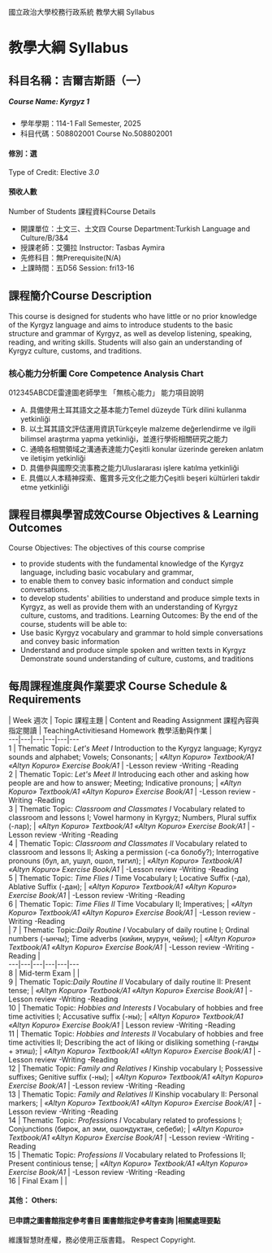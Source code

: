 國立政治大學校務行政系統 教學大綱 Syllabus
# 教學大綱 Syllabus
##  科目名稱：吉爾吉斯語（一）
#####  Course Name: Kyrgyz 1
  * 學年學期：114-1 Fall Semester, 2025 
  * 科目代碼：508802001 Course No.508802001
#### 修別：選
Type of Credit: Elective 
_3.0_
#### 預收人數
Number of Students
課程資料Course Details
  * 開課單位：土文三、土文四 Course Department:Turkish Language and Culture/B/3&4 
  * 授課老師：艾彌拉 Instructor: Tasbas Aymira 
  * 先修科目：無Prerequisite(N/A)
  * 上課時間：五D56 Session: fri13-16 
##  課程簡介Course Description
This course is designed for students who have little or no prior knowledge of the Kyrgyz language and aims to introduce students to the basic structure and grammar of Kyrgyz, as well as develop listening, speaking, reading, and writing skills. Students will also gain an understanding of Kyrgyz culture, customs, and traditions.
###  核心能力分析圖 Core Competence Analysis Chart
012345ABCDE雷達圖老師學生
「無核心能力」 
能力項目說明
  * A. 具備使用土耳其語文之基本能力Temel düzeyde Türk dilini kullanma yetkinliği
  * B. 以土耳其語文評估運用資訊Türkçeyle malzeme değerlendirme ve ilgili bilimsel araştırma yapma yetkinliği，並進行學術相關研究之能力
  * C. 通曉各相關領域之溝通表達能力Çeşitli konular üzerinde gereken anlatım ve iletişim yetkinliği
  * D. 具備參與國際交流事務之能力Uluslararası işlere katılma yetkinliği
  * E. 具備以人本精神探索、鑑賞多元文化之能力Çeşitli beşeri kültürleri takdir etme yetkinliği
##  課程目標與學習成效Course Objectives & Learning Outcomes 
Course Objectives:
The objectives of this course comprise 
  * to provide students with the fundamental knowledge of the Kyrgyz language, including basic vocabulary and grammar, 
  * to enable them to convey basic information and conduct simple conversations. 
  * to develop students' abilities to understand and produce simple texts in Kyrgyz, as well as provide them with an understanding of Kyrgyz culture, customs, and traditions.
Learning Outcomes:
By the end of the course, students will be able to:
  * Use basic Kyrgyz vocabulary and grammar to hold simple conversations and convey basic information
  * Understand and produce simple spoken and written texts in Kyrgyz
Demonstrate sound understanding of culture, customs, and traditions
##  每周課程進度與作業要求 Course Schedule & Requirements
|  Week 週次 |  Topic 課程主題 |  Content and Reading Assignment 課程內容與指定閱讀 |  TeachingActivitiesand Homework 教學活動與作業 |   
---|---|---|---|---|---  
1 |  Thematic Topic: _Let's Meet I_ Introduction to the Kyrgyz language; Kyrgyz sounds and alphabet; Vowels; Consonants; |  _«Altyn Kopuro» Textbook/A1_ _«Altyn Kopuro» Exercise Book/A1_ |  -Lesson review -Writing -Reading  
2 |  Thematic Topic: _Let's Meet II_ Introducing each other and asking how people are and how to answer; Meeting; Indicative pronouns; |  _«Altyn Kopuro» Textbook/A1_ _«Altyn Kopuro» Exercise Book/A1_ |  -Lesson review -Writing -Reading  
3 |  Thematic Topic: _Classroom and Classmates I_ Vocabulary related to classroom and lessons I; Vowel harmony in Kyrgyz; Numbers, Plural suffix (-лар);  |  _«Altyn Kopuro» Textbook/A1_ _«Altyn Kopuro» Exercise Book/A1_ |  -Lesson review -Writing -Reading  
4 |  Thematic Topic: _Classroom and Classmates II_ Vocabulary related to classroom and lessons II; Asking a permission (-са болобу?); Interrogative pronouns (бул, ал, ушул, ошол, тигил); |  _«Altyn Kopuro» Textbook/A1_ _«Altyn Kopuro» Exercise Book/A1_ |  -Lesson review -Writing -Reading  
5 |  Thematic Topic: _Time Flies I_ Time Vocabulary I; Locative Suffix (-да), Ablative Suffix (-дан); |  _«Altyn Kopuro» Textbook/A1_ _«Altyn Kopuro» Exercise Book/A1_ |  -Lesson review -Writing -Reading  
6 |  Thematic Topic: _Time Flies II_ Time Vocabulary II; Imperatives; |  _«Altyn Kopuro» Textbook/A1_ _«Altyn Kopuro» Exercise Book/A1_ |  -Lesson review -Writing -Reading  
|  7 |  Thematic Topic:_Daily Routine I_ Vocabulary of daily routine I; Ordinal numbers (-ынчы); Time adverbs (кийин, мурун, чейин); |  _«Altyn Kopuro» Textbook/A1_ _«Altyn Kopuro» Exercise Book/A1_ |  -Lesson review -Writing -Reading |   
---|---|---|---|---|---  
8 |  Mid-term Exam |  |   
9 |  Thematic Topic:_Daily Routine II_ Vocabulary of daily routine II: Present tense; |  _«Altyn Kopuro» Textbook/A1_ _«Altyn Kopuro» Exercise Book/A1_ |  -Lesson review -Writing -Reading  
10 |  Thematic Topic: _Hobbies and Interests I_ Vocabulary of hobbies and free time activities I; Accusative suffix (-ны); |  _«Altyn Kopuro» Textbook/A1_ _«Altyn Kopuro» Exercise Book/A1_ |  Lesson review -Writing -Reading  
11 |  Thematic Topic: _Hobbies and Interests II_ Vocabulary of hobbies and free time activities II; Describing the act of liking or disliking something (-ганды + этиш); |  _«Altyn Kopuro» Textbook/A1_ _«Altyn Kopuro» Exercise Book/A1_ |  -Lesson review -Writing -Reading  
12 |  Thematic Topic: _Family and Relatives I_ Kinship vocabulary I; Possessive suffixes; Genitive suffix (-ны); |  _«Altyn Kopuro» Textbook/A1_ _«Altyn Kopuro» Exercise Book/A1_ |  -Lesson review -Writing -Reading  
13 |  Thematic Topic: _Family and Relatives II_ Kinship vocabulary II: Personal markers; |  _«Altyn Kopuro» Textbook/A1_ _«Altyn Kopuro» Exercise Book/A1_ |  -Lesson review -Writing -Reading  
14 |  Thematic Topic: _Professions I_ Vocabulary related to professions I; Conjunctions (бирок, ал эми, ошондуктан, себеби); |  _«Altyn Kopuro» Textbook/A1_ _«Altyn Kopuro» Exercise Book/A1_ |  -Lesson review -Writing -Reading  
15 |  Thematic Topic: _Professions II_ Vocabulary related to Professions II; Present continious tense; |  _«Altyn Kopuro» Textbook/A1_ _«Altyn Kopuro» Exercise Book/A1_ |  -Lesson review -Writing -Reading  
16 |  Final Exam |  |   
####  其他： Others:
####  已申請之圖書館指定參考書目  圖書館指定參考書查詢 |相關處理要點
維護智慧財產權，務必使用正版書籍。 Respect Copyright.
